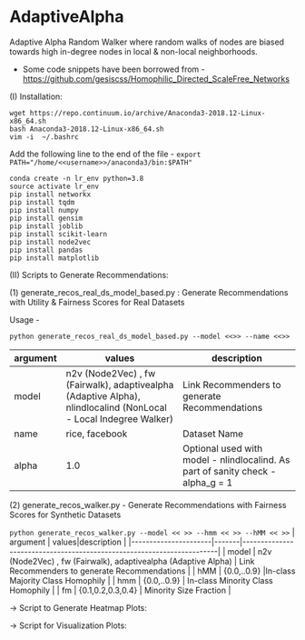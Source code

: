 # AdaptiveAlpha
Adaptive Alpha Random Walker where random walks of nodes are biased towards high in-degree nodes in local &amp; non-local neighborhoods.
 - Some code snippets have been borrowed from - https://github.com/gesiscss/Homophilic_Directed_ScaleFree_Networks

(I) Installation: 
```
wget https://repo.continuum.io/archive/Anaconda3-2018.12-Linux-x86_64.sh
bash Anaconda3-2018.12-Linux-x86_64.sh
vim -i  ~/.bashrc
```
Add the following line to the end of the file - ```export PATH="/home/<<username>>/anaconda3/bin:$PATH"```

```
conda create -n lr_env python=3.8
source activate lr_env
pip install networkx
pip install tqdm
pip install numpy
pip install gensim
pip install joblib
pip install scikit-learn
pip install node2vec
pip install pandas
pip install matplotlib

```


(II) Scripts to Generate Recommendations:

(1) generate_recos_real_ds_model_based.py : Generate Recommendations with Utility & Fairness Scores for Real Datasets

Usage - 

```python generate_recos_real_ds_model_based.py --model <<>> --name <<>>```

| argument      | values|description                                                                  |
|----------------------|-------|-----------------------------------------------------------------------|
| model | n2v (Node2Vec) , fw (Fairwalk), adaptivealpha (Adaptive Alpha), nlindlocalind (NonLocal - Local Indegree Walker) | Link Recommenders to generate Recommendations  |
| name | rice, facebook | Dataset Name |
| alpha | 1.0 | Optional used with model - nlindlocalind. As part of sanity check - alpha_g = 1 |


(2) generate_recos_walker.py - Generate Recommendations with Fairness Scores for Synthetic Datasets

```python generate_recos_walker.py --model << >> --hmm << >> --hMM << >>```
| argument      | values|description                                                                  |
|----------------------|-------|-----------------------------------------------------------------------|
| model | n2v (Node2Vec) , fw (Fairwalk), adaptivealpha (Adaptive Alpha) | Link Recommenders to generate Recommendations  |
| hMM | {0.0,..0.9} |In-class Majority Class Homophily |
| hmm | {0.0,..0.9} | In-class Minority Class Homophily        |
| fm | {0.1,0.2,0.3,0.4} | Minority Size Fraction      |

-> Script to Generate Heatmap Plots:

-> Script for Visualization Plots:
